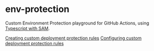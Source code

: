 # env-protection
Custom Environment Protection playground for GitHub Actions, using [Typescript with SAM][2].

[Creating custom deployment protection rules][0]
[Configuring custom deployment protection rules][1]

[0]: https://docs.github.com/en/actions/deployment/protecting-deployments/creating-custom-deployment-protection-rules "Creating rules"
[1]: https://docs.github.com/en/actions/deployment/protecting-deployments/configuring-custom-deployment-protection-rules "Configuring rules"
[2]: https://github.com/aws/aws-sam-cli-app-templates/tree/master/nodejs20.x/hello-ts "SAM CLI Template for Lambda with Typescript"